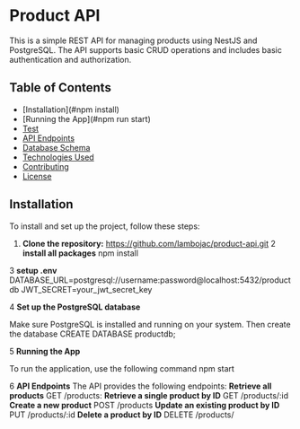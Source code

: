 # Product API

This is a simple REST API for managing products using NestJS and PostgreSQL. The API supports basic CRUD operations and includes basic authentication and authorization.

## Table of Contents

- [Installation](#npm install)
- [Running the App](#npm run start)
- [Test](#test)
- [API Endpoints](#api-endpoints)
- [Database Schema](#postgresql)
- [Technologies Used](#technologies-used)
- [Contributing](#contributing)
- [License](#license)

## Installation

To install and set up the project, follow these steps:

1. **Clone the repository:**
 https://github.com/lambojac/product-api.git
2 **install all packages**
npm install

3 **setup .env**
DATABASE_URL=postgresql://username:password@localhost:5432/productdb
JWT_SECRET=your_jwt_secret_key

4 **Set up the PostgreSQL database**

Make sure PostgreSQL is installed and running on your system. Then create the database
CREATE DATABASE productdb;

5 **Running the App**

To run the application, use the following command
npm start

6 **API Endpoints**
The API provides the following endpoints:
    **Retrieve all products**
GET /products: 
    **Retrieve a single product by ID**
GET /products/:id
    **Create a new product**
POST  /products 
    **Update an existing product by ID**
PUT /products/:id
    **Delete a product by ID**
DELETE /products/
    